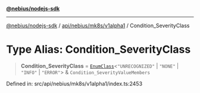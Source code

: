 [**@nebius/nodejs-sdk**](../../../../../README.md)

---

[@nebius/nodejs-sdk](../../../../../README.md) / [api/nebius/mk8s/v1alpha1](../README.md) / Condition_SeverityClass

# Type Alias: Condition_SeverityClass

> **Condition_SeverityClass** = [`EnumClass`](../../../../../runtime/protos/enum/type-aliases/EnumClass.md)\<`"UNRECOGNIZED"` \| `"NONE"` \| `"INFO"` \| `"ERROR"`\> & `Condition_SeverityValueMembers`

Defined in: src/api/nebius/mk8s/v1alpha1/index.ts:2453
